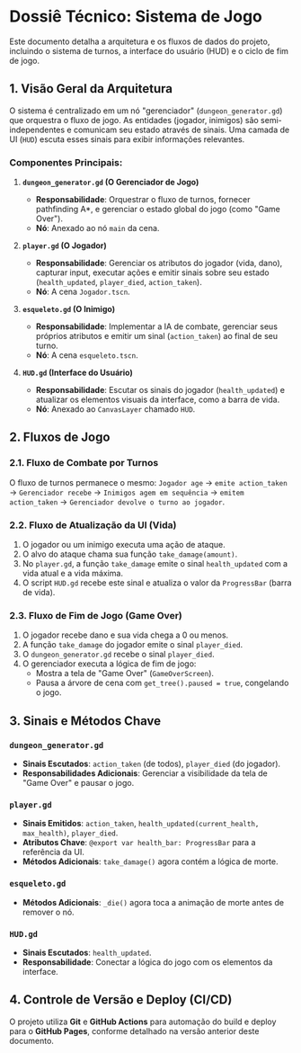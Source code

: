 # Dossiê Técnico: Sistema de Jogo

Este documento detalha a arquitetura e os fluxos de dados do projeto, incluindo o sistema de turnos, a interface do usuário (HUD) e o ciclo de fim de jogo.

## 1. Visão Geral da Arquitetura

O sistema é centralizado em um nó "gerenciador" (`dungeon_generator.gd`) que orquestra o fluxo de jogo. As entidades (jogador, inimigos) são semi-independentes e comunicam seu estado através de sinais. Uma camada de UI (`HUD`) escuta esses sinais para exibir informações relevantes.

### Componentes Principais:

1.  **`dungeon_generator.gd` (O Gerenciador de Jogo)**
    *   **Responsabilidade**: Orquestrar o fluxo de turnos, fornecer pathfinding A*, e gerenciar o estado global do jogo (como "Game Over").
    *   **Nó**: Anexado ao nó `main` da cena.

2.  **`player.gd` (O Jogador)**
    *   **Responsabilidade**: Gerenciar os atributos do jogador (vida, dano), capturar input, executar ações e emitir sinais sobre seu estado (`health_updated`, `player_died`, `action_taken`).
    *   **Nó**: A cena `Jogador.tscn`.

3.  **`esqueleto.gd` (O Inimigo)**
    *   **Responsabilidade**: Implementar a IA de combate, gerenciar seus próprios atributos e emitir um sinal (`action_taken`) ao final de seu turno.
    *   **Nó**: A cena `esqueleto.tscn`.

4.  **`HUD.gd` (Interface do Usuário)**
    *   **Responsabilidade**: Escutar os sinais do jogador (`health_updated`) e atualizar os elementos visuais da interface, como a barra de vida.
    *   **Nó**: Anexado ao `CanvasLayer` chamado `HUD`.

## 2. Fluxos de Jogo

### 2.1. Fluxo de Combate por Turnos

O fluxo de turnos permanece o mesmo:
`Jogador age` -> `emite action_taken` -> `Gerenciador recebe` -> `Inimigos agem em sequência` -> `emitem action_taken` -> `Gerenciador devolve o turno ao jogador`.

### 2.2. Fluxo de Atualização da UI (Vida)

1.  O jogador ou um inimigo executa uma ação de ataque.
2.  O alvo do ataque chama sua função `take_damage(amount)`.
3.  No `player.gd`, a função `take_damage` emite o sinal `health_updated` com a vida atual e a vida máxima.
4.  O script `HUD.gd` recebe este sinal e atualiza o valor da `ProgressBar` (barra de vida).

### 2.3. Fluxo de Fim de Jogo (Game Over)

1.  O jogador recebe dano e sua vida chega a 0 ou menos.
2.  A função `take_damage` do jogador emite o sinal `player_died`.
3.  O `dungeon_generator.gd` recebe o sinal `player_died`.
4.  O gerenciador executa a lógica de fim de jogo:
    *   Mostra a tela de "Game Over" (`GameOverScreen`).
    *   Pausa a árvore de cena com `get_tree().paused = true`, congelando o jogo.

## 3. Sinais e Métodos Chave

### `dungeon_generator.gd`
*   **Sinais Escutados**: `action_taken` (de todos), `player_died` (do jogador).
*   **Responsabilidades Adicionais**: Gerenciar a visibilidade da tela de "Game Over" e pausar o jogo.

### `player.gd`
*   **Sinais Emitidos**: `action_taken`, `health_updated(current_health, max_health)`, `player_died`.
*   **Atributos Chave**: `@export var health_bar: ProgressBar` para a referência da UI.
*   **Métodos Adicionais**: `take_damage()` agora contém a lógica de morte.

### `esqueleto.gd`
*   **Métodos Adicionais**: `_die()` agora toca a animação de morte antes de remover o nó.

### `HUD.gd`
*   **Sinais Escutados**: `health_updated`.
*   **Responsabilidade**: Conectar a lógica do jogo com os elementos da interface.

## 4. Controle de Versão e Deploy (CI/CD)

O projeto utiliza **Git** e **GitHub Actions** para automação do build e deploy para o **GitHub Pages**, conforme detalhado na versão anterior deste documento.
